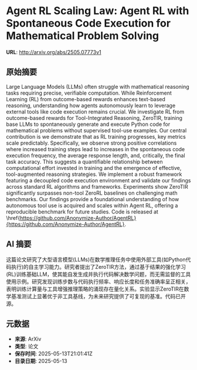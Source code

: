 # Agent RL Scaling Law: Agent RL with Spontaneous Code Execution for Mathematical Problem Solving

**URL**: http://arxiv.org/abs/2505.07773v1

## 原始摘要

Large Language Models (LLMs) often struggle with mathematical reasoning tasks
requiring precise, verifiable computation. While Reinforcement Learning (RL)
from outcome-based rewards enhances text-based reasoning, understanding how
agents autonomously learn to leverage external tools like code execution
remains crucial. We investigate RL from outcome-based rewards for
Tool-Integrated Reasoning, ZeroTIR, training base LLMs to spontaneously
generate and execute Python code for mathematical problems without supervised
tool-use examples. Our central contribution is we demonstrate that as RL
training progresses, key metrics scale predictably. Specifically, we observe
strong positive correlations where increased training steps lead to increases
in the spontaneous code execution frequency, the average response length, and,
critically, the final task accuracy. This suggests a quantifiable relationship
between computational effort invested in training and the emergence of
effective, tool-augmented reasoning strategies. We implement a robust framework
featuring a decoupled code execution environment and validate our findings
across standard RL algorithms and frameworks. Experiments show ZeroTIR
significantly surpasses non-tool ZeroRL baselines on challenging math
benchmarks. Our findings provide a foundational understanding of how autonomous
tool use is acquired and scales within Agent RL, offering a reproducible
benchmark for future studies. Code is released at
\href{https://github.com/Anonymize-Author/AgentRL}{https://github.com/Anonymize-Author/AgentRL}.


## AI 摘要

这篇论文研究了大型语言模型(LLMs)在数学推理任务中使用外部工具(如Python代码执行)的自主学习能力。研究者提出了ZeroTIR方法，通过基于结果的强化学习(RL)训练基础LLM，使其能自发生成并执行代码解决数学问题，而无需监督的工具使用示例。研究发现训练步数与代码执行频率、响应长度和任务准确率呈正相关，表明训练计算量与工具增强推理策略的涌现存在量化关系。实验显示ZeroTIR在数学基准测试上显著优于非工具基线，为未来研究提供了可复现的基准。代码已开源。

## 元数据

- **来源**: ArXiv
- **类型**: 论文
- **保存时间**: 2025-05-13T21:01:41Z
- **目录日期**: 2025-05-13
